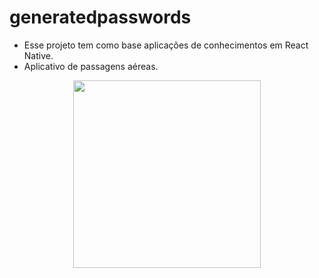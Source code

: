 # generatedpasswords

- Esse projeto tem como base aplicações de conhecimentos em React Native. 
- Aplicativo de passagens aéreas.

<div align="center">
  <img src="https://github.com/user-attachments/assets/94464ceb-4e5a-4f85-82bc-33c3b545a740" width="300px" />
<div/>
